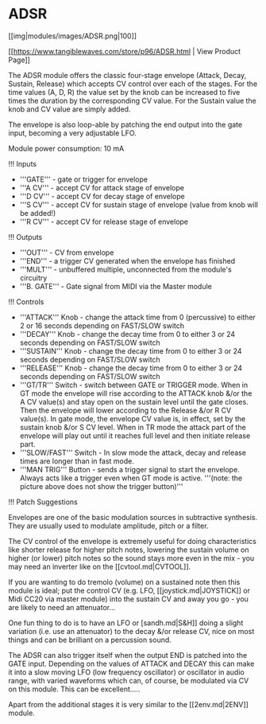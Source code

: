 # ADSR

[[img|modules/images/ADSR.png|100]]

[[https://www.tangiblewaves.com/store/p96/ADSR.html | View Product Page]]

The ADSR module offers the classic four-stage envelope (Attack, Decay, Sustain, Release) which accepts CV control over each of the stages. For the time values (A, D, R) the value set by the knob can be increased to five times the duration by the corresponding CV value. For the Sustain value the knob and CV value are simply added.

The envelope is also loop-able by patching the end output into the gate input, becoming a very adjustable LFO.

Module power consumption: 10 mA

!!! Inputs
* '''GATE''' - gate or trigger for envelope
* '''A CV''' - accept CV for attack stage of envelope 
* '''D CV''' - accept CV for decay stage of envelope 
* '''S CV''' - accept CV for sustain stage of envelope (value from knob will be added!) 
* '''R CV''' - accept CV for release stage of envelope

!!! Outputs
* '''OUT''' - CV from envelope 
* '''END''' - a trigger CV generated when the envelope has finished 
* '''MULT''' - unbuffered multiple, unconnected from the module's circuitry 
* '''B. GATE''' - Gate signal from MIDI via the Master module

!!! Controls
* '''ATTACK''' Knob - change the attack time from 0 (percussive) to either 2 or 16 seconds depending on FAST/SLOW switch 
* '''DECAY''' Knob - change the decay time from 0 to either 3 or 24 seconds depending on FAST/SLOW switch 
* '''SUSTAIN''' Knob - change the decay time from 0 to either 3 or 24 seconds depending on FAST/SLOW switch 
* '''RELEASE''' Knob - change the decay time from 0 to either 3 or 24 seconds depending on FAST/SLOW switch 
* '''GT/TR''' Switch - switch between GATE or TRIGGER mode. When in GT mode the envelope will rise according to the ATTACK knob &/or the A CV value(s) and stay open on the sustain level until the gate closes. Then the envelope will lower according to the Release &/or R CV value(s). In gate mode, the envelope CV value is, in effect, set by the sustain knob &/or S CV level. When in TR mode the attack part of the envelope will play out until it reaches full level and then initiate release part.  
* '''SLOW/FAST''' Switch - In slow mode the attack, decay and release times are longer than in fast mode.
* '''MAN TRIG''' Button - sends a trigger signal to start the envelope. Always acts like a trigger even when GT mode is active. '''(note: the picture above does not show the trigger button)'''

!!! Patch Suggestions

Envelopes are one of the basic modulation sources in subtractive synthesis. They are usually used to modulate amplitude, pitch or a filter. 

The CV control of the envelope is extremely useful for doing characteristics like shorter release for higher pitch notes, lowering the sustain volume on higher (or lower) pitch notes so the sound stays more even in the mix - you may need an inverter like on the [[cvtool.md|CVTOOL]].

If you are wanting to do tremolo (volume) on a sustained note then this module is ideal; put the control CV (e.g. LFO, [[joystick.md|JOYSTICK]] or Midi CC20 via master module) into the sustain CV and away you go - you are likely to need an attenuator...

One fun thing to do is to have an LFO or [sandh.md|S&H]] doing a slight variation (i.e. use an attenuator) to the decay &/or release CV, nice on most things and can be brilliant on a percussion sound.

The ADSR can also trigger itself when the output END is patched into the GATE input. Depending on the values of ATTACK and DECAY this can make it into a slow moving LFO (low frequency oscillator) or oscillator in audio range, with varied waveforms which can, of course, be modulated via CV on this module. This can be excellent.....

Apart from the additional stages it is very similar to the [[2env.md|2ENV]] module.
